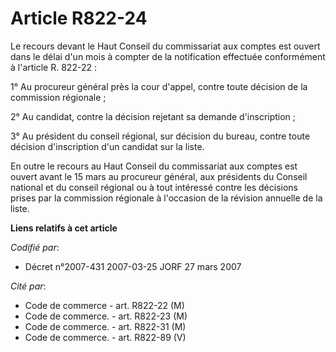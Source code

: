 # Article R822-24

Le recours devant le Haut Conseil du commissariat aux comptes est ouvert dans le délai d'un mois à compter de la notification
effectuée conformément à l'article R. 822-22 :

1° Au procureur général près la cour d'appel, contre toute décision de la commission régionale ;

2° Au candidat, contre la décision rejetant sa demande d'inscription ;

3° Au président du conseil régional, sur décision du bureau, contre toute décision d'inscription d'un candidat sur la liste.

En outre le recours au Haut Conseil du commissariat aux comptes est ouvert avant le 15 mars au procureur général, aux
présidents du Conseil national et du conseil régional ou à tout intéressé contre les décisions prises par la commission
régionale à l'occasion de la révision annuelle de la liste.

**Liens relatifs à cet article**

_Codifié par_:

  - Décret n°2007-431 2007-03-25 JORF 27 mars 2007

_Cité par_:

  - Code de commerce - art. R822-22 (M)
  - Code de commerce. - art. R822-23 (M)
  - Code de commerce. - art. R822-31 (M)
  - Code de commerce. - art. R822-89 (V)
